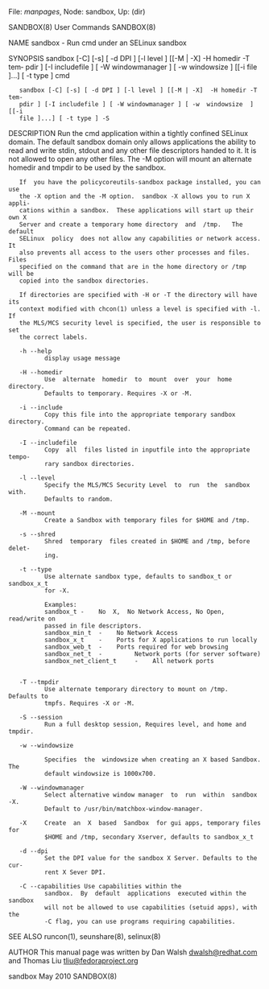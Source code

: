 File: *manpages*,  Node: sandbox,  Up: (dir)

SANDBOX(8)                       User Commands                      SANDBOX(8)



NAME
       sandbox - Run cmd under an SELinux sandbox

SYNOPSIS
       sandbox [-C] [-s] [ -d DPI ] [-l level ] [[-M | -X]  -H homedir -T tem‐
       pdir ] [-I includefile ] [ -W windowmanager ] [ -w  windowsize  ]  [[-i
       file ]...] [ -t type ] cmd

       sandbox [-C] [-s] [ -d DPI ] [-l level ] [[-M | -X]  -H homedir -T tem‐
       pdir ] [-I includefile ] [ -W windowmanager ] [ -w  windowsize  ]  [[-i
       file ]...] [ -t type ] -S

DESCRIPTION
       Run  the cmd application within a tightly confined SELinux domain.  The
       default sandbox domain only allows applications the ability to read and
       write  stdin, stdout and any other file descriptors handed to it. It is
       not allowed to open any other files.   The  -M  option  will  mount  an
       alternate homedir and tmpdir to be used by the sandbox.

       If  you have the policycoreutils-sandbox package installed, you can use
       the -X option and the -M option.  sandbox -X allows you to run X appli‐
       cations within a sandbox.  These applications will start up their own X
       Server and create a temporary home directory  and  /tmp.   The  default
       SELinux  policy  does not allow any capabilities or network access.  It
       also prevents all access to the users other processes and files.  Files
       specified on the command that are in the home directory or /tmp will be
       copied into the sandbox directories.

       If directories are specified with -H or -T the directory will have  its
       context modified with chcon(1) unless a level is specified with -l.  If
       the MLS/MCS security level is specified, the user is responsible to set
       the correct labels.

       -h --help
              display usage message

       -H --homedir
              Use  alternate  homedir  to  mount  over  your  home  directory.
              Defaults to temporary. Requires -X or -M.

       -i --include
              Copy this file into the appropriate temporary sandbox directory.
              Command can be repeated.

       -I --includefile
              Copy  all  files listed in inputfile into the appropriate tempo‐
              rary sandbox directories.

       -l --level
              Specify the MLS/MCS Security Level  to  run  the  sandbox  with.
              Defaults to random.

       -M --mount
              Create a Sandbox with temporary files for $HOME and /tmp.

       -s --shred
              Shred  temporary  files created in $HOME and /tmp, before delet‐
              ing.

       -t --type
              Use alternate sandbox type, defaults to sandbox_t or sandbox_x_t
              for -X.

              Examples:
              sandbox_t -    No  X,  No Network Access, No Open, read/write on
              passed in file descriptors.
              sandbox_min_t  -    No Network Access
              sandbox_x_t    -    Ports for X applications to run locally
              sandbox_web_t  -    Ports required for web browsing
              sandbox_net_t  -         Network ports (for server software)
              sandbox_net_client_t     -    All network ports


       -T --tmpdir
              Use alternate temporary directory to mount on /tmp.  Defaults to
              tmpfs. Requires -X or -M.

       -S --session
              Run a full desktop session, Requires level, and home and tmpdir.

       -w --windowsize

              Specifies  the  windowsize when creating an X based Sandbox. The
              default windowsize is 1000x700.

       -W --windowmanager
              Select alternative window manager  to  run  within  sandbox  -X.
              Default to /usr/bin/matchbox-window-manager.

       -X     Create  an  X  based  Sandbox  for gui apps, temporary files for
              $HOME and /tmp, secondary Xserver, defaults to sandbox_x_t

       -d --dpi
              Set the DPI value for the sandbox X Server. Defaults to the cur‐
              rent X Sever DPI.

       -C --capabilities Use capabilities within the
              sandbox.  By  default  applications  executed within the sandbox
              will not be allowed to use capabilities (setuid apps), with  the
              -C flag, you can use programs requiring capabilities.

SEE ALSO
       runcon(1), seunshare(8), selinux(8)

AUTHOR
       This  manual  page  was  written  by  Dan Walsh <dwalsh@redhat.com> and
       Thomas Liu <tliu@fedoraproject.org>



sandbox                            May 2010                         SANDBOX(8)
